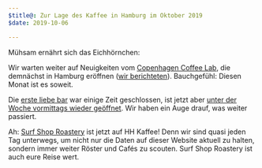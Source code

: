 ```yaml
---
$title@: Zur Lage des Kaffee in Hamburg im Oktober 2019
$date: 2019-10-06

---
```

Mühsam ernährt sich das Eichhörnchen:

Wir warten weiter auf Neuigkeiten vom [Copenhagen Coffee Lab](http://copenhagencoffeelab.com/), die demnächst in Hamburg eröffnen ([wir berichteten]([url('/content/posts/20190812.md')])). Bauchgefühl: Diesen Monat ist es soweit.

Die [erste liebe bar]([url('/content/cafes/erste-liebe-bar.md')]) war einige Zeit geschlossen, ist jetzt aber [unter der Woche vormittags wieder geöffnet](http://www.ersteliebebar.de/2019/09/1506/). Wir haben ein Auge drauf, was weiter passiert.

Ah: [Surf Shop Roastery]([url('/content/roasters/surf-shop-roastery.md')]) ist jetzt auf HH Kaffee! Denn wir sind quasi jeden Tag unterwegs, um nicht nur die Daten auf dieser Website aktuell zu halten, sondern immer weiter Röster und Cafés zu scouten. Surf Shop Roastery ist auch eure Reise wert.